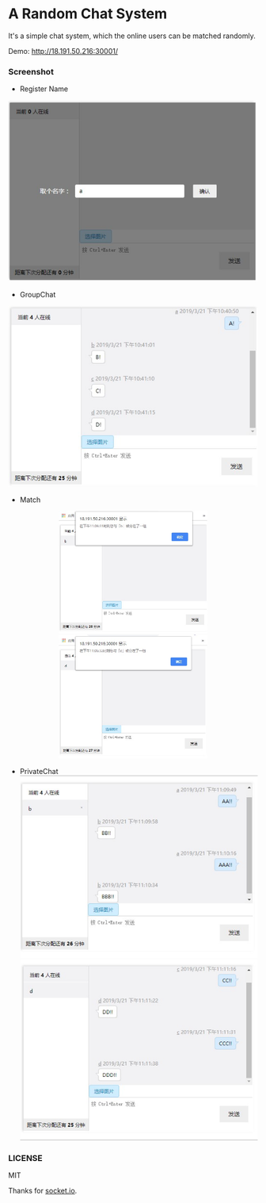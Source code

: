 A Random Chat System
===

It's a simple chat system, which the online users can be matched randomly.

Demo: http://18.191.50.216:30001/


### Screenshot

- Register Name

![Register Name](https://github.com/kakakoko/Random-Chat/blob/master/public/images/RegisterName.jpg)

- GroupChat

![Chat](https://github.com/kakakoko/Random-Chat/blob/master/public/images/GroupChat.jpg)

- Match
<center class="half">
    <img src="https://github.com/kakakoko/Random-Chat/blob/master/public/images/%E5%88%86%E9%85%8D%E5%BC%B9%E6%A1%86a.jpg" width="300"/><img src="https://github.com/kakakoko/Random-Chat/blob/master/public/images/%E5%88%86%E9%85%8D%E5%BC%B9%E6%A1%86c.jpg" width="300"/>
</center>

- PrivateChat
![PrivateChat](https://github.com/kakakoko/Random-Chat/blob/master/public/images/RandomChat_a.jpg)![PrivateChat](https://github.com/kakakoko/Random-Chat/blob/master/public/images/RandomChat_c.jpg)

### LICENSE

MIT

Thanks for [socket.io](http://socket.io/).
